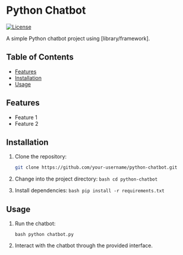 # Python Chatbot

[![License](https://img.shields.io/badge/license-MIT-blue.svg)](LICENSE)

A simple Python chatbot project using [library/framework].

## Table of Contents

- [Features](#features)
- [Installation](#installation)
- [Usage](#usage)

## Features

- Feature 1
- Feature 2

## Installation

  1. Clone the repository:

     ```bash
     git clone https://github.com/your-username/python-chatbot.git

  2. Change into the project directory:
     ```bash cd python-chatbot ```

  3. Install dependencies:
     ```bash pip install -r requirements.txt ```

## Usage

  1. Run the chatbot:

      ```bash python chatbot.py ```
     
  2. Interact with the chatbot through the provided interface.


